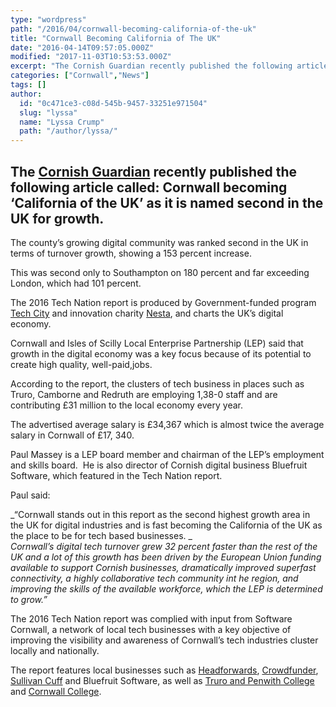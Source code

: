 ```yaml
---
type: "wordpress"
path: "/2016/04/cornwall-becoming-california-of-the-uk"
title: "Cornwall Becoming California of The UK"
date: "2016-04-14T09:57:05.000Z"
modified: "2017-11-03T10:53:53.000Z"
excerpt: "The Cornish Guardian recently published the following article called: Cornwall becoming ‘California of the UK’ as it is named second in the UK for growth. The county’s growing digital community was ranked second in the UK in terms of turnover growth, showing a 153 percent increase. This was second only to Southampton on 180 percent …"
categories: ["Cornwall","News"]
tags: []
author:
  id: "0c471ce3-c08d-545b-9457-33251e971504"
  slug: "lyssa"
  name: "Lyssa Crump"
  path: "/author/lyssa/"
---
```

The [Cornish Guardian](http://www.cornishguardian.co.uk/Cornwall-California-UK-named-second-UK-growth/story-28762944-detail/story.html) recently published the following article called: Cornwall becoming ‘California of the UK’ as it is named second in the UK for growth.
-----------------------------------------------------------------------------------------------------------------------------------------------------------------------------------------------------------------------------------------------------------------------------

The county’s growing digital community was ranked second in the UK in terms of turnover growth, showing a 153 percent increase.

This was second only to Southampton on 180 percent and far exceeding London, which had 101 percent.

The 2016 Tech Nation report is produced by Government-funded program [Tech City](http://www.techcityuk.com/technation/) and innovation charity [Nesta](http://www.nesta.org.uk/publications/tech-nation-2016), and charts the UK’s digital economy.

Cornwall and Isles of Scilly Local Enterprise Partnership (LEP) said that growth in the digital economy was a key focus because of its potential to create high quality, well-paid,jobs.

According to the report, the clusters of tech business in places such as Truro, Camborne and Redruth are employing 1,38-0 staff and are contributing £31 million to the local economy every year.

The advertised average salary is £34,367 which is almost twice the average salary in Cornwall of £17, 340.

Paul Massey is a LEP board member and chairman of the LEP’s employment and skills board.  He is also director of Cornish digital business Bluefruit Software, which featured in the Tech Nation report.

Paul said:

_“Cornwall stands out in this report as the second highest growth area in the UK for digital industries and is fast becoming the California of the UK as the place to be for tech based businesses. _  
_Cornwall’s digital tech turnover grew 32 percent faster than the rest of the UK and a lot of this growth has been driven by the European Union funding available to support Cornish businesses, dramatically improved superfast connectivity, a highly collaborative tech community int he region, and improving the skills of the available workforce, which the LEP is determined to grow.”_

The 2016 Tech Nation report was complied with input from Software Cornwall, a network of local tech businesses with a key objective of improving the visibility and awareness of Cornwall’s tech industries cluster locally and nationally.

The report features local businesses such as [Headforwards](https://www.headforwards.com/), [Crowdfunder](http://www.crowdfunder.co.uk/), [Sullivan Cuff](https://www.scslhealth.com/inrstar/contact/) and Bluefruit Software, as well as [Truro and Penwith College](http://www.truro-penwith.ac.uk/) and [Cornwall College](https://www.cornwall.ac.uk/).